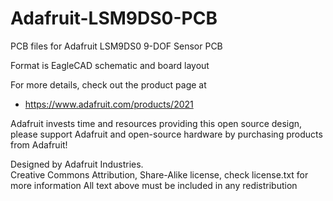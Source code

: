 # Adafruit-LSM9DS0-PCB
PCB files for Adafruit LSM9DS0 9-DOF Sensor PCB

Format is EagleCAD schematic and board layout

For more details, check out the product page at

* https://www.adafruit.com/products/2021

Adafruit invests time and resources providing this open source design, 
please support Adafruit and open-source hardware by purchasing 
products from Adafruit!

Designed by Adafruit Industries.  
Creative Commons Attribution, Share-Alike license, check license.txt for more information
All text above must be included in any redistribution